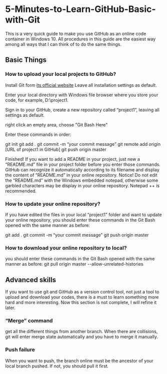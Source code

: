 # 5-Minutes-to-Learn-GitHub-Basic-with-Git

This is a very quick guide to make you use GitHub as an online code container in Windows 10. All procedures in this guide are the easiest way among all ways that I can think of to do the same things.

## Basic Things 

### How to upload your local projects to GitHub?

Install Git form [its official website](https://git-scm.com/) Leave all installation settings as default.

Enter your local directory with Windows file browser where you store your code, for example, D:\project1.

Sign in to your GitHub, create a new repository called “project1”, leaving all settings as default.

right click an empty area, choose "Git Bash Here"

Enter these commands in order:

git init
git add .
git commit -m “your commit message”
git remote add origin [URL of project1 in GitHub]
git push origin master

Finished! If you want to add a README in your project, just new a “README.md” file in your project folder before you enter those commands. GitHub can recognize it automatically according to its filename and display the content of “README.md” in your online repository. Notice! Do not edit the “README.md” with the Windows embedded notepad, otherwise some garbled characters may be display in your online repository. Notepad ++ is recommended.

### How to update your online repository?

If you have edited the files in your local “project1” folder and want to update your online repository, you should enter these commands in the Git Bash opened with the same manner as before:

git add .
git commit -m “your commit message”
git push origin master

### How to download your online repository to local?

you should enter these commands in the Git Bash opened with the same manner as before:
git pull origin master --allow-unrelated-histories

## Advanced skills

If you want to use git and GitHub as a version control tool, not just a tool to upload and download your codes, there is a must to learn something more hard and more interesting. Now this section is not complete, I will refine it later.

### “Merge” command

get all the different things from another branch. When there are collisions, git will enter merge state automatically and you have to merge it manually.

### Push failure

When you want to push, the branch online must be the ancestor of your local branch pushed. If not, you should pull it first.

